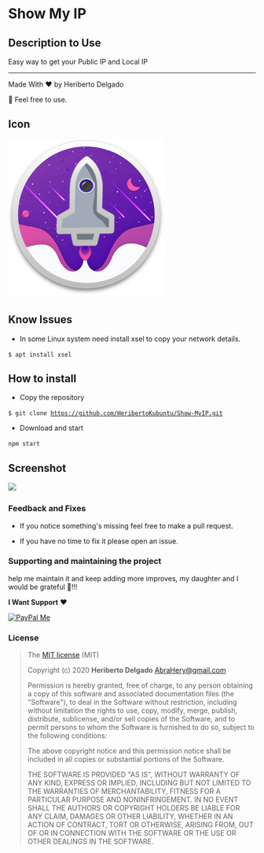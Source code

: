# Show My IP

## Description to Use

Easy way to get your Public IP and Local IP

<hr>

Made With ❤️ by Heriberto Delgado

🎉️ Feel free to use.

## Icon

![](icon.png)

## Know Issues

* In some Linux system need install xsel to copy your network details. 

<code>$ apt install xsel</code>



## How to install

* Copy the repository 

<code>$ git clone https://github.com/HeribertoKubuntu/Show-MyIP.git</code>

+ Download and start

<code>npm start</code>



## Screenshot

![](assets/screenshot.gif)



### Feedback and Fixes

* If you notice something's missing feel free to make a pull request. 

* If you have no time to fix it please open an issue.



### Supporting and maintaining the project

help me maintain it and keep adding more improves, my daughter and I would be grateful 🎉️!!! 



**I Want Support** ❤️

<a href='https://www.paypal.me/heriberto1717'>
<img src='https://www.paypalobjects.com/en_US/MX/i/btn/btn_donateCC_LG.gif' alt='PayPal Me' width='140' />
</a>



### License

>The [MIT license](https://opensource.org/licenses/MIT) (MIT)
>
>Copyright (c) 2020 **Heriberto Delgado** <AbraHery@gmail.com>
>
>Permission is hereby granted, free of charge, to any person obtaining a copy of this software and associated documentation files (the "Software"), to deal in the Software without restriction, including without limitation the rights to use, copy, modify, merge, publish, distribute, sublicense, and/or sell copies of the Software, and to permit persons to whom the Software is furnished to do so, subject to the following conditions:
>
>The above copyright notice and this permission notice shall be included in all copies or substantial portions of the Software.
>
>THE SOFTWARE IS PROVIDED "AS IS", WITHOUT WARRANTY OF ANY KIND, EXPRESS OR IMPLIED, INCLUDING BUT NOT LIMITED TO THE WARRANTIES OF MERCHANTABILITY, FITNESS FOR A PARTICULAR PURPOSE AND NONINFRINGEMENT. IN NO EVENT SHALL THE AUTHORS OR COPYRIGHT HOLDERS BE LIABLE FOR ANY CLAIM, DAMAGES OR OTHER LIABILITY, WHETHER IN AN ACTION OF CONTRACT, TORT OR OTHERWISE, ARISING FROM, OUT OF OR IN CONNECTION WITH THE SOFTWARE OR THE USE OR OTHER DEALINGS IN THE SOFTWARE.